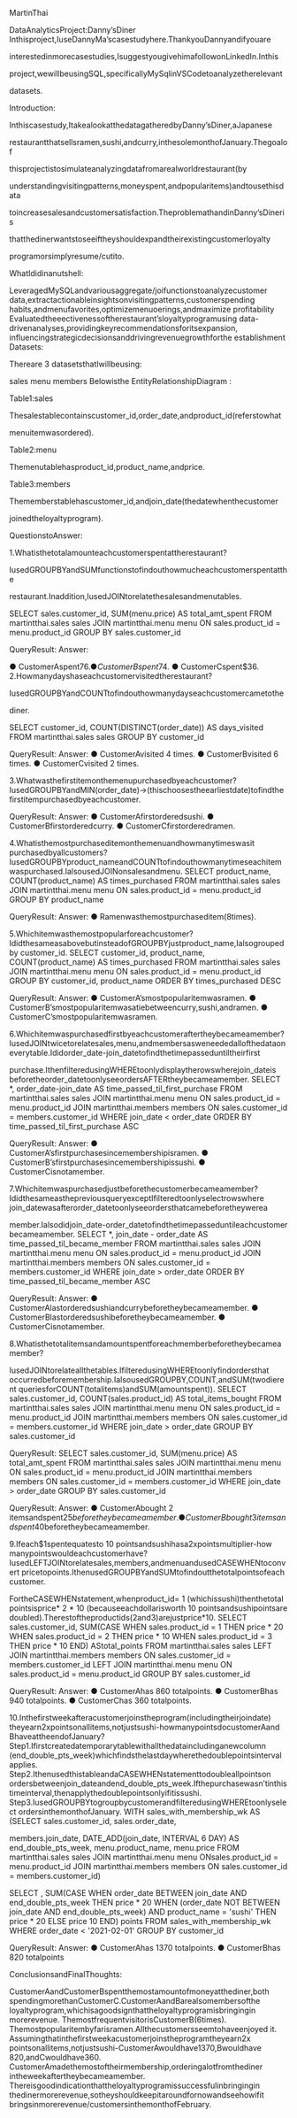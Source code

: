 MartinThai

DataAnalyticsProject:Danny’sDiner
Inthisproject,IuseDannyMa’scasestudyhere.ThankyouDannyandifyouare

interestedinmorecasestudies,IsuggestyougivehimafollowonLinkedIn.Inthis

project,wewillbeusingSQL,specificallyMySqlinVSCodetoanalyzetherelevant

datasets.

Introduction:

Inthiscasestudy,ItakealookatthedatagatheredbyDanny’sDiner,aJapanese

restaurantthatsellsramen,sushi,andcurry,inthesolemonthofJanuary.Thegoalof

thisprojectistosimulateanalyzingdatafromarealworldrestaurant(by

understandingvisitingpatterns,moneyspent,andpopularitems)andtousethisdata

toincreasesalesandcustomersatisfaction.TheproblemathandinDanny’sDineris

thatthedinerwantstoseeiftheyshouldexpandtheirexistingcustomerloyalty

programorsimplyresume/cutito.

WhatIdidinanutshell:

LeveragedMySQLandvariousaggregate/joifunctionstoanalyzecustomer
data,extractactionableinsightsonvisitingpatterns,customerspending
habits,andmenufavorites,optimizemenuoerings,andmaximize
profitability
Evaluatedtheeectivenessoftherestaurant’sloyaltyprogramusing
data-drivenanalyses,providingkeyrecommendationsforitsexpansion,
influencingstrategicdecisionsanddrivingrevenuegrowthforthe
establishment
Datasets:

Thereare 3 datasetsthatIwillbeusing:

sales
menu
members
Belowisthe EntityRelationshipDiagram :

Table1:sales

Thesalestablecontainscustomer_id,order_date,andproduct_id(referstowhat

menuitemwasordered).

Table2:menu

Themenutablehasproduct_id,product_name,andprice.

Table3:members

Thememberstablehascustomer_id,andjoin_date(thedatewhenthecustomer

joinedtheloyaltyprogram).

QuestionstoAnswer:

1.Whatisthetotalamounteachcustomerspentattherestaurant?

IusedGROUPBYandSUMfunctionstofindouthowmucheachcustomerspentatthe

restaurant.Inaddition,IusedJOINtorelatethesalesandmenutables.

SELECT sales.customer_id, SUM(menu.price) AS total_amt_spent
FROM martintthai.sales sales
JOIN martintthai.menu menu ON sales.product_id = menu.product_id
GROUP BY sales.customer_id

QueryResult:
Answer:

● CustomerAspent$76.
● CustomerBspent$74.
● CustomerCspent$36.
2.Howmanydayshaseachcustomervisitedtherestaurant?

IusedGROUPBYandCOUNTtofindouthowmanydayseachcustomercametothe

diner.

SELECT customer_id, COUNT(DISTINCT(order_date)) AS days_visited
FROM martintthai.sales sales
GROUP BY customer_id

QueryResult:
Answer:
● CustomerAvisited 4 times.
● CustomerBvisited 6 times.
● CustomerCvisited 2 times.

3.Whatwasthefirstitemonthemenupurchasedbyeachcustomer?
IusedGROUPBYandMIN(order_date)->(thischoosestheearliestdate)tofindthe
firstitempurchasedbyeachcustomer.

QueryResult:
Answer:
● CustomerAfirstorderedsushi.
● CustomerBfirstorderedcurry.
● CustomerCfirstorderedramen.

4.Whatisthemostpurchaseditemonthemenuandhowmanytimeswasit
purchasedbyallcustomers?
IusedGROUPBYproduct_nameandCOUNTtofindouthowmanytimeseachitem
waspurchased.IalsousedJOINonsalesandmenu.
SELECT product_name, COUNT(product_name) AS times_purchased
FROM martintthai.sales sales
JOIN martintthai.menu menu ON sales.product_id = menu.product_id
GROUP BY product_name

QueryResult:
Answer:
● Ramenwasthemostpurchaseditem(8times).

5.Whichitemwasthemostpopularforeachcustomer?
IdidthesameasabovebutinsteadofGROUPBYjustproduct_name,Ialsogroupedby
customer_id.
SELECT customer_id, product_name, COUNT(product_name) AS times_purchased
FROM martintthai.sales sales
JOIN martintthai.menu menu ON sales.product_id = menu.product_id
GROUP BY customer_id, product_name
ORDER BY times_purchased DESC

QueryResult:
Answer:
● CustomerA’smostpopularitemwasramen.
● CustomerB’smostpopularitemwasatiebetweencurry,sushi,andramen.
● CustomerC’smostpopularitemwasramen.

6.Whichitemwaspurchasedfirstbyeachcustomeraftertheybecameamember?
IusedJOINtwicetorelatesales,menu,andmembersasweneededallofthedataon
everytable.Ididorder_date-join_datetofindthetimepasseduntiltheirfirst

purchase.IthenfilteredusingWHEREtoonlydisplaytherowswherejoin_dateis
beforetheorder_datetoonlyseeordersAFTERtheybecameamember.
SELECT *, order_date-join_date AS time_passed_til_first_purchase
FROM martintthai.sales sales
JOIN martintthai.menu menu ON sales.product_id = menu.product_id
JOIN martintthai.members members ON sales.customer_id =
members.customer_id
WHERE join_date < order_date
ORDER BY time_passed_til_first_purchase ASC

QueryResult:
Answer:
● CustomerA’sfirstpurchasesincemembershipisramen.
● CustomerB’sfirstpurchasesincemembershipissushi.
● CustomerCisnotamember.

7.Whichitemwaspurchasedjustbeforethecustomerbecameamember?
IdidthesameasthepreviousqueryexceptIfilteredtoonlyselectrowswhere
join_datewasafterorder_datetoonlyseeordersthatcamebeforetheywerea

member.Ialsodidjoin_date-order_datetofindthetimepasseduntileachcustomer
becameamember.
SELECT *, join_date - order_date AS time_passed_til_became_member
FROM martintthai.sales sales
JOIN martintthai.menu menu ON sales.product_id = menu.product_id
JOIN martintthai.members members ON sales.customer_id =
members.customer_id
WHERE join_date > order_date
ORDER BY time_passed_til_became_member ASC

QueryResult:
Answer:
● CustomerAlastorderedsushiandcurrybeforetheybecameamember.
● CustomerBlastorderedsushibeforetheybecameamember.
● CustomerCisnotamember.

8.Whatisthetotalitemsandamountspentforeachmemberbeforetheybecamea
member?

IusedJOINtorelateallthetables.IfilteredusingWHEREtoonlyfindordersthat
occurredbeforemembership.IalsousedGROUPBY,COUNT,andSUM(twodierent
queriesforCOUNT(totalitems)andSUM(amountspent)).
SELECT sales.customer_id, COUNT(sales.product_id) AS total_items_bought
FROM martintthai.sales sales
JOIN martintthai.menu menu ON sales.product_id = menu.product_id
JOIN martintthai.members members ON sales.customer_id =
members.customer_id
WHERE join_date > order_date
GROUP BY sales.customer_id

QueryResult:
SELECT sales.customer_id, SUM(menu.price) AS total_amt_spent
FROM martintthai.sales sales
JOIN martintthai.menu menu ON sales.product_id = menu.product_id
JOIN martintthai.members members ON sales.customer_id =
members.customer_id
WHERE join_date > order_date
GROUP BY sales.customer_id

QueryResult:
Answer:
● CustomerAbought 2 itemsandspent$25beforetheybecameamember.
● CustomerBbought 3 itemsandspent$40beforetheybecameamember.

9.Ifeach$1spentequatesto 10 pointsandsushihasa2xpointsmultiplier-how
manypointswouldeachcustomerhave?
IusedLEFTJOINtorelatesales,members,andmenuandusedCASEWHENtoconvert
pricetopoints.IthenusedGROUPBYandSUMtofindoutthetotalpointsofeach
customer.

FortheCASEWHENstatement,whenproduct_id= 1 (whichissushi)thenthetotal
pointsisprice* 2 * 10 (becauseeachdollarisworth 10 pointsandsushipointsare
doubled).Therestoftheproductids(2and3)arejustprice*10.
SELECT sales.customer_id,
SUM(CASE WHEN sales.product_id = 1 THEN price * 20
WHEN sales.product_id = 2 THEN price * 10
WHEN sales.product_id = 3 THEN price * 10
END) AStotal_points
FROM martintthai.sales sales
LEFT JOIN martintthai.members members ON sales.customer_id =
members.customer_id
LEFT JOIN martintthai.menu menu ON sales.product_id = menu.product_id
GROUP BY sales.customer_id

QueryResult:
Answer:
● CustomerAhas 860 totalpoints.
● CustomerBhas 940 totalpoints.
● CustomerChas 360 totalpoints.

10.Inthefirstweekafteracustomerjoinstheprogram(includingtheirjoindate)
theyearn2xpointsonallitems,notjustsushi-howmanypointsdocustomerAand
BhaveattheendofJanuary?
Step1.Ifirstcreatedatemporarytablewithallthedataincludinganewcolumn
(end_double_pts_week)whichfindsthelastdaywherethedoublepointsinterval
applies.
Step2.IthenusedthistableandaCASEWHENstatementtodoubleallpointson
ordersbetweenjoin_dateandend_double_pts_week.Ifthepurchasewasn’tinthis
timeinterval,thenapplythedoublepointsonlyifitissushi.
Step3.IusedGROUPBYtogroupbycustomerandfilteredusingWHEREtoonlyselect
ordersinthemonthofJanuary.
WITH sales_with_membership_wk AS
(SELECT sales.customer_id,
sales.order_date,

members.join_date,
DATE_ADD(join_date, INTERVAL 6 DAY) AS end_double_pts_week,
menu.product_name,
menu.price
FROM martintthai.sales sales
JOIN martintthai.menu menu ONsales.product_id = menu.product_id
JOIN martintthai.members members ON sales.customer_id =
members.customer_id)

SELECT ,
SUM(CASE WHEN order_date BETWEEN join_date AND end_double_pts_week THEN
price * 20
WHEN (order_date NOT BETWEEN join_date AND end_double_pts_week) AND
product_name = 'sushi' THEN price * 20
ELSE price 10
END) points
FROM sales_with_membership_wk
WHERE order_date < '2021-02-01'
GROUP BY customer_id

QueryResult:
Answer:
● CustomerAhas 1370 totalpoints.
● CustomerBhas 820 totalpoints

ConclusionsandFinalThoughts:

CustomerAandCustomerBspentthemostamountofmoneyatthediner,both
spendingmorethanCustomerC.CustomerAandBarealsomembersofthe
loyaltyprogram,whichisagoodsignthattheloyaltyprogramisbringingin
morerevenue.
ThemostfrequentvisitorisCustomerB(6times).
Themostpopularitembyfarisramen.Allthecustomersseemtohaveenjoyed
it.
Assumingthatinthefirstweekacustomerjoinstheprogramtheyearn2x
pointsonallitems,notjustsushi-CustomerAwouldhave1370,Bwouldhave
820,andCwouldhave360.
CustomerAmadethemostoftheirmembership,orderingalotfromthediner
intheweekaftertheybecameamember.
Thereisgoodindicationthattheloyaltyprogramissuccessfulinbringingin
thedinermorerevenue,sotheyshouldkeepitaroundfornowandseehowifit
bringsinmorerevenue/customersinthemonthofFebruary.
